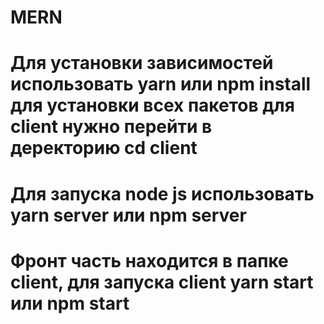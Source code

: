 # MERN
# Для установки зависимостей использовать yarn или npm install для установки всех пакетов для client нужно перейти в деректорию cd client
# Для запуска node js использовать yarn server или npm server
# Фронт часть находится в папке client, для запуска client yarn start или npm start
